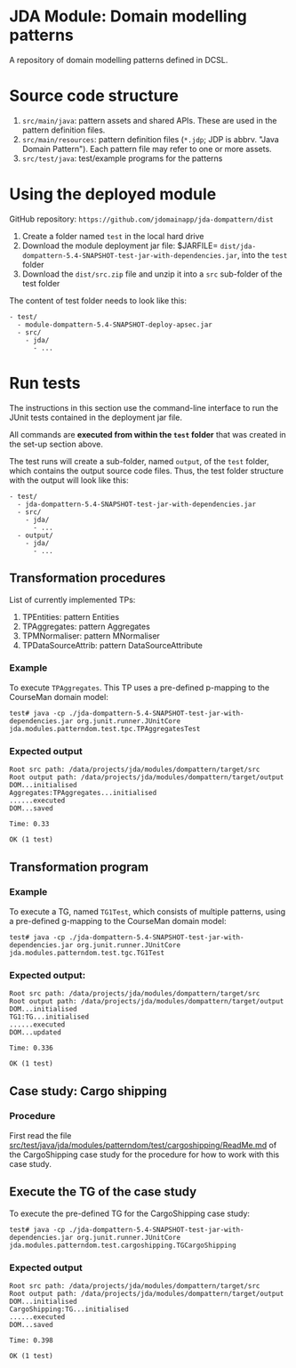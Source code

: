 JDA Module: Domain modelling patterns
=======

A repository of domain modelling patterns defined in DCSL.

# Source code structure
1. `src/main/java`: pattern assets and shared APIs. These are used in the pattern definition files.
2. `src/main/resources`: pattern definition files (`*.jdp`; JDP is abbrv. "Java Domain Pattern"). Each pattern file may refer to one or more assets.
3. `src/test/java`: test/example programs for the patterns

# Using the deployed module
GitHub repository: `https://github.com/jdomainapp/jda-dompattern/dist`

1. Create a folder named `test` in the local hard drive
2. Download the module deployment jar file: $JARFILE= `dist/jda-dompattern-5.4-SNAPSHOT-test-jar-with-dependencies.jar`, into the `test` folder
3. Download the `dist/src.zip` file and unzip it into a `src` sub-folder of the test folder

The content of test folder needs to look like this:
```
- test/
  - module-dompattern-5.4-SNAPSHOT-deploy-apsec.jar
  - src/
    - jda/
      - ...
```
# Run tests

The instructions in this section use the command-line interface to run the JUnit tests contained in the deployment jar file.

All commands are **executed from within the `test` folder** that was created in the set-up section above.

The test runs will create a sub-folder, named `output`, of the `test` folder, which contains the output source code files. Thus, the test folder structure with the output will look like this:

```
- test/
  - jda-dompattern-5.4-SNAPSHOT-test-jar-with-dependencies.jar
  - src/
    - jda/
      - ...
  - output/
    - jda/
      - ...
```

## Transformation procedures
List of currently implemented TPs:
1. TPEntities: pattern Entities
2. TPAggregates: pattern Aggregates
3. TPMNormaliser: pattern MNormaliser
4. TPDataSourceAttrib: pattern DataSourceAttribute

### Example
To execute `TPAggregates`. This TP uses a pre-defined p-mapping to the CourseMan domain model:
```
test# java -cp ./jda-dompattern-5.4-SNAPSHOT-test-jar-with-dependencies.jar org.junit.runner.JUnitCore jda.modules.patterndom.test.tpc.TPAggregatesTest
```

### Expected output
```
Root src path: /data/projects/jda/modules/dompattern/target/src
Root output path: /data/projects/jda/modules/dompattern/target/output
DOM...initialised
Aggregates:TPAggregates...initialised
......executed
DOM...saved

Time: 0.33

OK (1 test)
```
## Transformation program

### Example
To execute a TG, named `TG1Test`, which consists of multiple patterns, using a pre-defined g-mapping to the CourseMan domain model:

```
test# java -cp ./jda-dompattern-5.4-SNAPSHOT-test-jar-with-dependencies.jar org.junit.runner.JUnitCore jda.modules.patterndom.test.tgc.TG1Test
```

### Expected output:
```
Root src path: /data/projects/jda/modules/dompattern/target/src
Root output path: /data/projects/jda/modules/dompattern/target/output
DOM...initialised
TG1:TG...initialised
......executed
DOM...updated

Time: 0.336

OK (1 test)
```

## Case study: Cargo shipping

### Procedure
First read the file [src/test/java/jda/modules/patterndom/test/cargoshipping/ReadMe.md](src/test/java/jda/modules/patterndom/test/cargoshipping/ReadMe.md) of the CargoShipping case study for the procedure for how to work with this case study.

## Execute the TG of the case study
To execute the pre-defined TG for the CargoShipping case study: 

```
test# java -cp ./jda-dompattern-5.4-SNAPSHOT-test-jar-with-dependencies.jar org.junit.runner.JUnitCore jda.modules.patterndom.test.cargoshipping.TGCargoShipping
```

### Expected output
```
Root src path: /data/projects/jda/modules/dompattern/target/src
Root output path: /data/projects/jda/modules/dompattern/target/output
DOM...initialised
CargoShipping:TG...initialised
......executed
DOM...saved

Time: 0.398

OK (1 test)
```